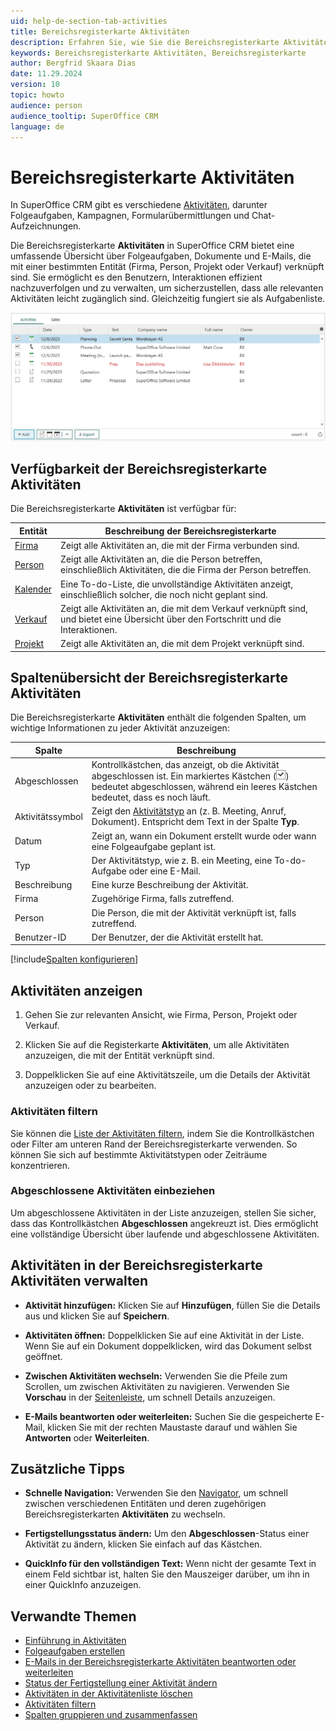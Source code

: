 ```yaml
---
uid: help-de-section-tab-activities
title: Bereichsregisterkarte Aktivitäten
description: Erfahren Sie, wie Sie die Bereichsregisterkarte Aktivitäten in SuperOffice CRM verwenden können, um Aktivitäten, Folgeaufgaben und Dokumente für Firmen, Personen, Projekte und Verkäufe anzuzeigen, zu verwalten und nachzuverfolgen – alles in einem organisierten Bereich.
keywords: Bereichsregisterkarte Aktivitäten, Bereichsregisterkarte
author: Bergfrid Skaara Dias
date: 11.29.2024
version: 10
topic: howto
audience: person
audience_tooltip: SuperOffice CRM
language: de
---
```


# Bereichsregisterkarte Aktivitäten

In SuperOffice CRM gibt es verschiedene [Aktivitäten][1], darunter Folgeaufgaben, Kampagnen, Formularübermittlungen und Chat-Aufzeichnungen.

Die Bereichsregisterkarte **Aktivitäten** in SuperOffice CRM bietet eine umfassende Übersicht über Folgeaufgaben, Dokumente und E-Mails, die mit einer bestimmten Entität (Firma, Person, Projekt oder Verkauf) verknüpft sind. Sie ermöglicht es den Benutzern, Interaktionen effizient nachzuverfolgen und zu verwalten, um sicherzustellen, dass alle relevanten Aktivitäten leicht zugänglich sind. Gleichzeitig fungiert sie als Aufgabenliste.

![Bereichsregisterkarte Aktivitäten (Kalender) -screenshot][img2]

## Verfügbarkeit der Bereichsregisterkarte Aktivitäten

Die Bereichsregisterkarte **Aktivitäten** ist verfügbar für:

| Entität | Beschreibung der Bereichsregisterkarte |
|---|---|
| [Firma][9] | Zeigt alle Aktivitäten an, die mit der Firma verbunden sind. |
| [Person][10] | Zeigt alle Aktivitäten an, die die Person betreffen, einschließlich Aktivitäten, die die Firma der Person betreffen. |
| [Kalender][11] | Eine To-do-Liste, die unvollständige Aktivitäten anzeigt, einschließlich solcher, die noch nicht geplant sind. |
| [Verkauf][12] | Zeigt alle Aktivitäten an, die mit dem Verkauf verknüpft sind, und bietet eine Übersicht über den Fortschritt und die Interaktionen. |
| [Projekt][13] | Zeigt alle Aktivitäten an, die mit dem Projekt verknüpft sind. |

## <a id="columns"></a>Spaltenübersicht der Bereichsregisterkarte Aktivitäten

Die Bereichsregisterkarte **Aktivitäten** enthält die folgenden Spalten, um wichtige Informationen zu jeder Aktivität anzuzeigen:

| Spalte | Beschreibung |
|---|---|
| Abgeschlossen | Kontrollkästchen, das anzeigt, ob die Aktivität abgeschlossen ist. Ein markiertes Kästchen (![icon][img3]) bedeutet abgeschlossen, während ein leeres Kästchen bedeutet, dass es noch läuft. |
| Aktivitätssymbol | Zeigt den [Aktivitätstyp][1] an (z. B. Meeting, Anruf, Dokument). Entspricht dem Text in der Spalte **Typ**. |
| Datum | Zeigt an, wann ein Dokument erstellt wurde oder wann eine Folgeaufgabe geplant ist. |
| Typ | Der Aktivitätstyp, wie z. B. ein Meeting, eine To-do-Aufgabe oder eine E-Mail. |
| Beschreibung | Eine kurze Beschreibung der Aktivität. |
| Firma | Zugehörige Firma, falls zutreffend. |
| Person | Die Person, die mit der Aktivität verknüpft ist, falls zutreffend. |
| Benutzer-ID | Der Benutzer, der die Aktivität erstellt hat. |

[!include[Spalten konfigurieren](../includes/tip-configure-columns.md)]

## Aktivitäten anzeigen

1. Gehen Sie zur relevanten Ansicht, wie Firma, Person, Projekt oder Verkauf.

1. Klicken Sie auf die Registerkarte **Aktivitäten**, um alle Aktivitäten anzuzeigen, die mit der Entität verknüpft sind.

1. Doppelklicken Sie auf eine Aktivitätszeile, um die Details der Aktivität anzuzeigen oder zu bearbeiten.

### Aktivitäten filtern

Sie können die [Liste der Aktivitäten filtern][8], indem Sie die Kontrollkästchen oder Filter am unteren Rand der Bereichsregisterkarte verwenden. So können Sie sich auf bestimmte Aktivitätstypen oder Zeiträume konzentrieren.

### Abgeschlossene Aktivitäten einbeziehen

Um abgeschlossene Aktivitäten in der Liste anzuzeigen, stellen Sie sicher, dass das Kontrollkästchen **Abgeschlossen** angekreuzt ist. Dies ermöglicht eine vollständige Übersicht über laufende und abgeschlossene Aktivitäten.

## Aktivitäten in der Bereichsregisterkarte **Aktivitäten** verwalten

* **Aktivität hinzufügen:** Klicken Sie auf **Hinzufügen**, füllen Sie die Details aus und klicken Sie auf **Speichern**.

* **Aktivitäten öffnen:** Doppelklicken Sie auf eine Aktivität in der Liste. Wenn Sie auf ein Dokument doppelklicken, wird das Dokument selbst geöffnet.

* **Zwischen Aktivitäten wechseln:** Verwenden Sie die Pfeile zum Scrollen, um zwischen Aktivitäten zu navigieren. Verwenden Sie **Vorschau** in der [Seitenleiste][2], um schnell Details anzuzeigen.

* **E-Mails beantworten oder weiterleiten:** Suchen Sie die gespeicherte E-Mail, klicken Sie mit der rechten Maustaste darauf und wählen Sie **Antworten** oder **Weiterleiten**.

## Zusätzliche Tipps

* **Schnelle Navigation:** Verwenden Sie den [Navigator][7], um schnell zwischen verschiedenen Entitäten und deren zugehörigen Bereichsregisterkarten **Aktivitäten** zu wechseln.

* **Fertigstellungsstatus ändern:** Um den **Abgeschlossen**-Status einer Aktivität zu ändern, klicken Sie einfach auf das Kästchen.

* **QuickInfo für den vollständigen Text:** Wenn nicht der gesamte Text in einem Feld sichtbar ist, halten Sie den Mauszeiger darüber, um ihn in einer QuickInfo anzuzeigen.

## Verwandte Themen

* [Einführung in Aktivitäten][1]
* [Folgeaufgaben erstellen][6]
* [E-Mails in der Bereichsregisterkarte Aktivitäten beantworten oder weiterleiten][3]
* [Status der Fertigstellung einer Aktivität ändern][4]
* [Aktivitäten in der Aktivitätenliste löschen][1]
* [Aktivitäten filtern][8]
* [Spalten gruppieren und zusammenfassen][5]

<!-- Referenced links -->
[1]: ../basics/activity.md
[2]: ../getting-started/main-screen/side-panel.md
[3]: send-email.md
[4]: ../../diary/learn/change-completed-status.md
[5]: configure-columns.md#calculate
[6]: ../../diary/learn/create-follow-up.md
[7]: ../getting-started/main-screen/navigator.md
[8]: filter.md
[9]: ../../company/learn/index.md#section-tabs
[10]: ../../contact/learn/index.md#section-tabs
[11]: ../../diary/learn/screen/index.md
[12]: ../../sale/learn/index.md#section-tabs
[13]: ../../project/learn/index.md#section-tabs

<!-- Referenced images -->
[img2]: ../../../media/loc/en/diary/activities-detail.png
[img3]: ../../../media/icons/check.png
